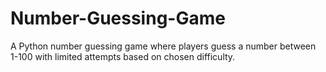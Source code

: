 # Number-Guessing-Game
A Python number guessing game where players guess a number between 1-100 with limited attempts based on chosen difficulty.
